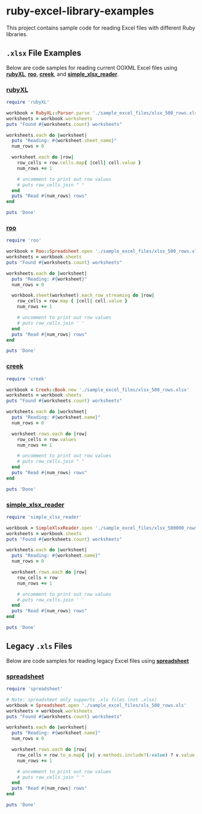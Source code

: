 # ruby-excel-library-examples
This project contains sample code for reading Excel files with different Ruby libraries.

## `.xlsx` File Examples
Below are code samples for reading current OOXML Excel files using [**rubyXL**](https://github.com/weshatheleopard/rubyXL), [**roo**](https://github.com/roo-rb/roo), [**creek**](https://github.com/pythonicrubyist/creek), and [**simple_xlsx_reader**](https://github.com/woahdae/simple_xlsx_reader).

### [rubyXL](https://github.com/weshatheleopard/rubyXL)
```ruby
require 'rubyXL'

workbook = RubyXL::Parser.parse './sample_excel_files/xlsx_500_rows.xlsx'
worksheets = workbook.worksheets
puts "Found #{worksheets.count} worksheets"

worksheets.each do |worksheet|
  puts "Reading: #{worksheet.sheet_name}"
  num_rows = 0

  worksheet.each do |row|
    row_cells = row.cells.map{ |cell| cell.value }
    num_rows += 1

    # uncomment to print out row values
    # puts row_cells.join " "
  end
  puts "Read #{num_rows} rows"
end

puts 'Done'
```
### [roo](https://github.com/roo-rb/roo)
```ruby
require 'roo'

workbook = Roo::Spreadsheet.open './sample_excel_files/xlsx_500_rows.xlsx'
worksheets = workbook.sheets
puts "Found #{worksheets.count} worksheets"

worksheets.each do |worksheet|
  puts "Reading: #{worksheet}"
  num_rows = 0

  workbook.sheet(worksheet).each_row_streaming do |row|
    row_cells = row.map { |cell| cell.value }
    num_rows += 1

    # uncomment to print out row values
    # puts row_cells.join ' '
  end
  puts "Read #{num_rows} rows"
end

puts 'Done'
```
### [creek](https://github.com/pythonicrubyist/creek)
```ruby
require 'creek'

workbook = Creek::Book.new './sample_excel_files/xlsx_500_rows.xlsx'
worksheets = workbook.sheets
puts "Found #{worksheets.count} worksheets"

worksheets.each do |worksheet|
  puts "Reading: #{worksheet.name}"
  num_rows = 0

  worksheet.rows.each do |row|
    row_cells = row.values
    num_rows += 1

    # uncomment to print out row values
    # puts row_cells.join " "
  end
  puts "Read #{num_rows} rows"
end

puts 'Done'
```
### [simple_xlsx_reader](https://github.com/woahdae/simple_xlsx_reader)
```ruby
require 'simple_xlsx_reader'

workbook = SimpleXlsxReader.open './sample_excel_files/xlsx_500000_rows.xlsx'
worksheets = workbook.sheets
puts "Found #{worksheets.count} worksheets"

worksheets.each do |worksheet|
  puts "Reading: #{worksheet.name}"
  num_rows = 0

  worksheet.rows.each do |row|
    row_cells = row
    num_rows += 1

    # uncomment to print out row values
    # puts row_cells.join ' '
  end
  puts "Read #{num_rows} rows"
end

puts 'Done'
```

## Legacy `.xls` Files
Below are code samples for reading legacy Excel files using [**spreadsheet**](https://github.com/zdavatz/spreadsheet)

### [spreadsheet](https://github.com/zdavatz/spreadsheet)
```ruby
require 'spreadsheet'

# Note: spreadsheet only supports .xls files (not .xlsx)
workbook = Spreadsheet.open './sample_excel_files/xls_500_rows.xls'
worksheets = workbook.worksheets
puts "Found #{worksheets.count} worksheets"

worksheets.each do |worksheet|
  puts "Reading: #{worksheet.name}"
  num_rows = 0

  worksheet.rows.each do |row|
    row_cells = row.to_a.map{ |v| v.methods.include?(:value) ? v.value : v }
    num_rows += 1

    # uncomment to print out row values
    # puts row_cells.join " "
  end
  puts "Read #{num_rows} rows"
end

puts 'Done'
```

